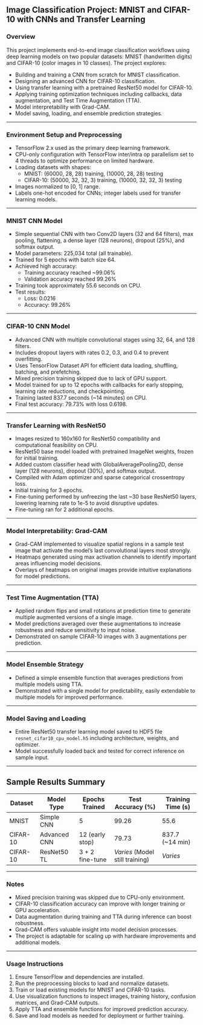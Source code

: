 ## Image Classification Project: MNIST and CIFAR-10 with CNNs and Transfer Learning

### Overview
This project implements end-to-end image classification workflows using deep learning models on two popular datasets: MNIST (handwritten digits) and CIFAR-10 (color images in 10 classes). The project explores:

- Building and training a CNN from scratch for MNIST classification.
- Designing an advanced CNN for CIFAR-10 classification.
- Using transfer learning with a pretrained ResNet50 model for CIFAR-10.
- Applying training optimization techniques including callbacks, data augmentation, and Test Time Augmentation (TTA).
- Model interpretability with Grad-CAM.
- Model saving, loading, and ensemble prediction strategies.

---

### Environment Setup and Preprocessing
- TensorFlow 2.x used as the primary deep learning framework.
- CPU-only configuration with TensorFlow inter/intra op parallelism set to 4 threads to optimize performance on limited hardware.
- Loading datasets with shapes:
  - MNIST: (60000, 28, 28) training, (10000, 28, 28) testing
  - CIFAR-10: (50000, 32, 32, 3) training, (10000, 32, 32, 3) testing
- Images normalized to [0, 1] range.
- Labels one-hot encoded for CNNs; integer labels used for transfer learning models.

---

### MNIST CNN Model
- Simple sequential CNN with two Conv2D layers (32 and 64 filters), max pooling, flattening, a dense layer (128 neurons), dropout (25%), and softmax output.
- Model parameters: 225,034 total (all trainable).
- Trained for 5 epochs with batch size 64.
- Achieved high accuracy:
  - Training accuracy reached ~99.06%
  - Validation accuracy reached 99.26%
- Training took approximately 55.6 seconds on CPU.
- Test results:
  - Loss: 0.0216
  - Accuracy: 99.26%

---

### CIFAR-10 CNN Model
- Advanced CNN with multiple convolutional stages using 32, 64, and 128 filters.
- Includes dropout layers with rates 0.2, 0.3, and 0.4 to prevent overfitting.
- Uses TensorFlow Dataset API for efficient data loading, shuffling, batching, and prefetching.
- Mixed precision training skipped due to lack of GPU support.
- Model trained for up to 12 epochs with callbacks for early stopping, learning rate reductions, and checkpointing.
- Training lasted 837.7 seconds (~14 minutes) on CPU.
- Final test accuracy: 79.73% with loss 0.6198.

---

### Transfer Learning with ResNet50
- Images resized to 160x160 for ResNet50 compatibility and computational feasibility on CPU.
- ResNet50 base model loaded with pretrained ImageNet weights, frozen for initial training.
- Added custom classifier head with GlobalAveragePooling2D, dense layer (128 neurons), dropout (30%), and softmax output.
- Compiled with Adam optimizer and sparse categorical crossentropy loss.
- Initial training for 3 epochs.
- Fine-tuning performed by unfreezing the last ~30 base ResNet50 layers, lowering learning rate to 1e-5 to avoid disruptive updates.
- Fine-tuning ran for 2 additional epochs.

---

### Model Interpretability: Grad-CAM
- Grad-CAM implemented to visualize spatial regions in a sample test image that activate the model’s last convolutional layers most strongly.
- Heatmaps generated using max activation channels to identify important areas influencing model decisions.
- Overlays of heatmaps on original images provide intuitive explanations for model predictions.

---

### Test Time Augmentation (TTA)
- Applied random flips and small rotations at prediction time to generate multiple augmented versions of a single image.
- Model predictions averaged over these augmentations to increase robustness and reduce sensitivity to input noise.
- Demonstrated on sample CIFAR-10 images with 3 augmentations per prediction.

---

### Model Ensemble Strategy
- Defined a simple ensemble function that averages predictions from multiple models using TTA.
- Demonstrated with a single model for predictability, easily extendable to multiple models for improved performance.

---

### Model Saving and Loading
- Entire ResNet50 transfer learning model saved to HDF5 file `resnet_cifar10_cpu_model.h5` including architecture, weights, and optimizer.
- Model successfully loaded back and tested for correct inference on sample input.

---

## Sample Results Summary
| Dataset | Model Type  | Epochs Trained | Test Accuracy (%) | Training Time (s) |
|---------|-------------|----------------|-------------------|-------------------|
| MNIST   | Simple CNN  | 5              | 99.26             | 55.6              |
| CIFAR-10| Advanced CNN| 12 (early stop) | 79.73             | 837.7 (~14 min)   |
| CIFAR-10| ResNet50 TL | 3 + 2 fine-tune| *Varies* (Model still training) | *Varies* |

---

### Notes
- Mixed precision training was skipped due to CPU-only environment.
- CIFAR-10 classification accuracy can improve with longer training or GPU acceleration.
- Data augmentation during training and TTA during inference can boost robustness.
- Grad-CAM offers valuable insight into model decision processes.
- The project is adaptable for scaling up with hardware improvements and additional models.

---

### Usage Instructions
1. Ensure TensorFlow and dependencies are installed.
2. Run the preprocessing blocks to load and normalize datasets.
3. Train or load existing models for MNIST and CIFAR-10 tasks.
4. Use visualization functions to inspect images, training history, confusion matrices, and Grad-CAM outputs.
5. Apply TTA and ensemble functions for improved prediction accuracy.
6. Save and load models as needed for deployment or further training.